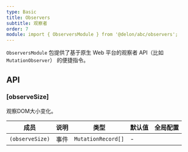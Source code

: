 ```yaml
---
type: Basic
title: Observers
subtitle: 观察者
order: 7
module: import { ObserversModule } from '@delon/abc/observers';
---
```


`ObserversModule` 包提供了基于原生 Web 平台的观察者 API（比如 `MutationObserver`） 的便捷指令。

## API

### [observeSize]

观察DOM大小变化。

| 成员 | 说明 | 类型 | 默认值 | 全局配置 |
|----|----|----|-----|------|
| `(observeSize)` | 事件 | `MutationRecord[]` | - |  |

